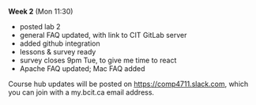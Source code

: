 **Week 2** (Mon 11:30)  
- posted lab 2
- general FAQ updated, with link to CIT GitLab server
- added github integration
- lessons & survey ready
- survey closes 9pm Tue, to give me time to react
- Apache FAQ updated; Mac FAQ added

Course hub updates will be posted on https://comp4711.slack.com, which you
can join with a my.bcit.ca email address.